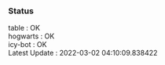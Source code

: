 ### Status


table : OK  
hogwarts : OK  
icy-bot : OK  
Latest Update : 2022-03-02 04:10:09.838422
